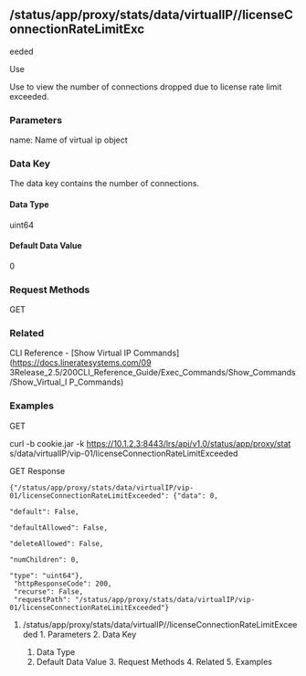 ## /status/app/proxy/stats/data/virtualIP/<name>/licenseConnectionRateLimitExc
eeded

Use

Use to view the number of connections dropped due to license rate limit
exceeded.

### Parameters

name: Name of virtual ip object

### Data Key

The data key contains the number of connections.

#### Data Type

uint64

#### Default Data Value

0

### Request Methods

GET

### Related

CLI Reference - [Show Virtual IP Commands](https://docs.lineratesystems.com/09
3Release_2.5/200CLI_Reference_Guide/Exec_Commands/Show_Commands/Show_Virtual_I
P_Commands)

### Examples

GET

curl -b cookie.jar -k https://10.1.2.3:8443/lrs/api/v1.0/status/app/proxy/stat
s/data/virtualIP/vip-01/licenseConnectionRateLimitExceeded

GET Response

    
    {"/status/app/proxy/stats/data/virtualIP/vip-01/licenseConnectionRateLimitExceeded": {"data": 0,
                                                                                           "default": False,
                                                                                           "defaultAllowed": False,
                                                                                           "deleteAllowed": False,
                                                                                           "numChildren": 0,
                                                                                           "type": "uint64"},
     "httpResponseCode": 200,
     "recurse": False,
     "requestPath": "/status/app/proxy/stats/data/virtualIP/vip-01/licenseConnectionRateLimitExceeded"}
    

  1. /status/app/proxy/stats/data/virtualIP/<name>/licenseConnectionRateLimitExceeded
    1. Parameters
    2. Data Key
      1. Data Type
      2. Default Data Value
    3. Request Methods
    4. Related
    5. Examples

